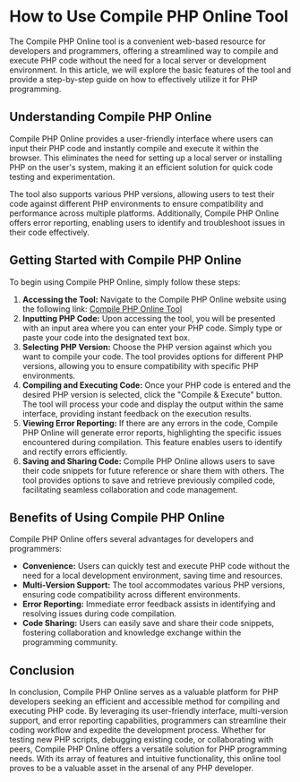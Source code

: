 How to Use Compile PHP Online Tool
==================================

The Compile PHP Online tool is a convenient web-based resource for developers and programmers, offering a streamlined way to compile and execute PHP code without the need for a local server or development environment. In this article, we will explore the basic features of the tool and provide a step-by-step guide on how to effectively utilize it for PHP programming.

Understanding Compile PHP Online
--------------------------------

Compile PHP Online provides a user-friendly interface where users can input their PHP code and instantly compile and execute it within the browser. This eliminates the need for setting up a local server or installing PHP on the user's system, making it an efficient solution for quick code testing and experimentation.

The tool also supports various PHP versions, allowing users to test their code against different PHP environments to ensure compatibility and performance across multiple platforms. Additionally, Compile PHP Online offers error reporting, enabling users to identify and troubleshoot issues in their code effectively.

Getting Started with Compile PHP Online
---------------------------------------

To begin using Compile PHP Online, simply follow these steps:

1. **Accessing the Tool:** Navigate to the Compile PHP Online website using the following link: [Compile PHP Online Tool](https://www.onlinecalculatorsfree.com/tools/compile-php-online.html)
2. **Inputting PHP Code:** Upon accessing the tool, you will be presented with an input area where you can enter your PHP code. Simply type or paste your code into the designated text box.
3. **Selecting PHP Version:** Choose the PHP version against which you want to compile your code. The tool provides options for different PHP versions, allowing you to ensure compatibility with specific PHP environments.
4. **Compiling and Executing Code:** Once your PHP code is entered and the desired PHP version is selected, click the "Compile &amp; Execute" button. The tool will process your code and display the output within the same interface, providing instant feedback on the execution results.
5. **Viewing Error Reporting:** If there are any errors in the code, Compile PHP Online will generate error reports, highlighting the specific issues encountered during compilation. This feature enables users to identify and rectify errors efficiently.
6. **Saving and Sharing Code:** Compile PHP Online allows users to save their code snippets for future reference or share them with others. The tool provides options to save and retrieve previously compiled code, facilitating seamless collaboration and code management.

Benefits of Using Compile PHP Online
------------------------------------

Compile PHP Online offers several advantages for developers and programmers:

- **Convenience:** Users can quickly test and execute PHP code without the need for a local development environment, saving time and resources.
- **Multi-Version Support:** The tool accommodates various PHP versions, ensuring code compatibility across different environments.
- **Error Reporting:** Immediate error feedback assists in identifying and resolving issues during code compilation.
- **Code Sharing:** Users can easily save and share their code snippets, fostering collaboration and knowledge exchange within the programming community.

Conclusion
----------

In conclusion, Compile PHP Online serves as a valuable platform for PHP developers seeking an efficient and accessible method for compiling and executing PHP code. By leveraging its user-friendly interface, multi-version support, and error reporting capabilities, programmers can streamline their coding workflow and expedite the development process. Whether for testing new PHP scripts, debugging existing code, or collaborating with peers, Compile PHP Online offers a versatile solution for PHP programming needs. With its array of features and intuitive functionality, this online tool proves to be a valuable asset in the arsenal of any PHP developer.